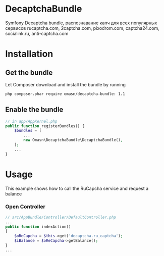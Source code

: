 # DecaptchaBundle
Symfony Decaptcha bundle, распознавание капч для всех популярных сервисов rucaptcha.com, 2captcha.com, pixodrom.com, captcha24.com, socialink.ru, anti-captcha.com

# Installation

## Get the bundle

Let Composer download and install the bundle by running

```sh
php composer.phar require omasn/decaptcha-bundle: 1.1
```

## Enable the bundle

```php
// in app/AppKernel.php
public function registerBundles() {
	$bundles = [
		...
		new Omasn\DecaptchaBundle\DecaptchaBundle(),
	];
	...
}
```

# Usage

This example shows how to call the RuCapcha service and request a balance

### Open Controller

```php
// src/AppBundle/Controller/DefaultController.php
...
public function indexAction()
{
    $oReCapcha = $this->get('decaptcha.ru_captcha');
    $iBalance = $oReCapcha->getBalance();
}
...
```
